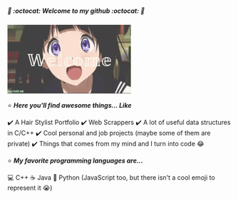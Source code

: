 ##### 🦑 :octocat: *Welcome to my github* :octocat: 🦑

<img src="welcome.gif" width="277" />

:star: _**Here you'll find awesome things... Like**_

:heavy_check_mark: A Hair Stylist Portfolio 
:heavy_check_mark: Web Scrappers
:heavy_check_mark: A lot of useful data structures in C/C++
:heavy_check_mark: Cool personal and job projects (maybe some of them are private) 
:heavy_check_mark: Things that comes from my mind and I turn into code :joy:

:star: _**My favorite programming languages are...**_

:computer: C++
:coffee: Java
:snake: Python
(JavaScript too, but there isn't a cool emoji to represent it :sob:)



<!--
**cap-nascimento/cap-nascimento** is a ✨ _special_ ✨ repository because its `README.md` (this file) appears on your GitHub profile.

Here are some ideas to get you started:

- 🔭 I’m currently working on ...
- 🌱 I’m currently learning ...
- 👯 I’m looking to collaborate on ...
- 🤔 I’m looking for help with ...
- 💬 Ask me about ...
- 📫 How to reach me: ...
- 😄 Pronouns: ...
- ⚡ Fun fact: ...
-->
